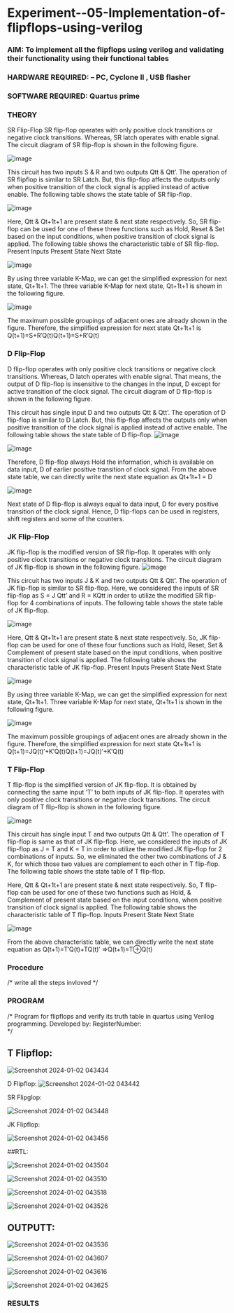 # Experiment--05-Implementation-of-flipflops-using-verilog
### AIM: To implement all the flipflops using verilog and validating their functionality using their functional tables
### HARDWARE REQUIRED:  – PC, Cyclone II , USB flasher
### SOFTWARE REQUIRED:   Quartus prime
### THEORY 
SR Flip-Flop
SR flip-flop operates with only positive clock transitions or negative clock transitions. Whereas, SR latch operates with enable signal. The circuit diagram of SR flip-flop is shown in the following figure.

![image](https://user-images.githubusercontent.com/36288975/167910294-bb550548-b1dc-4cba-9044-31d9037d476b.png)

 
This circuit has two inputs S & R and two outputs Qtt & Qtt’. The operation of SR flipflop is similar to SR Latch. But, this flip-flop affects the outputs only when positive transition of the clock signal is applied instead of active enable.
The following table shows the state table of SR flip-flop.


![image](https://user-images.githubusercontent.com/36288975/167910648-ced88e69-869c-42e2-9718-a285a3902446.png)


Here, Qtt & Qt+1t+1 are present state & next state respectively. So, SR flip-flop can be used for one of these three functions such as Hold, Reset & Set based on the input conditions, when positive transition of clock signal is applied. The following table shows the characteristic table of SR flip-flop.
Present Inputs	Present State	Next State


![image](https://user-images.githubusercontent.com/36288975/167908180-5fc9d589-1cb5-41f5-b2c8-927e04f5f387.png)

By using three variable K-Map, we can get the simplified expression for next state, Qt+1t+1. The three variable K-Map for next state, Qt+1t+1 is shown in the following figure.

![image](https://user-images.githubusercontent.com/36288975/167908214-25b30a54-db20-4bcb-9385-5f93a1982a09.png)

 
The maximum possible groupings of adjacent ones are already shown in the figure. Therefore, the simplified expression for next state Qt+1t+1 is
Q(t+1)=S+R′Q(t)Q(t+1)=S+R′Q(t)


### D Flip-Flop
D flip-flop operates with only positive clock transitions or negative clock transitions. Whereas, D latch operates with enable signal. That means, the output of D flip-flop is insensitive to the changes in the input, D except for active transition of the clock signal. The circuit diagram of D flip-flop is shown in the following figure.
 
This circuit has single input D and two outputs Qtt & Qtt’. The operation of D flip-flop is similar to D Latch. But, this flip-flop affects the outputs only when positive transition of the clock signal is applied instead of active enable.
The following table shows the state table of D flip-flop.
![image](https://user-images.githubusercontent.com/36288975/167908342-e03f0cbb-5958-43bb-b74a-5e3ec2341675.png)

![image](https://user-images.githubusercontent.com/36288975/167910325-aeef0739-0a54-40e2-bebd-6f5fa0cad10e.png)



Therefore, D flip-flop always Hold the information, which is available on data input, D of earlier positive transition of clock signal. From the above state table, we can directly write the next state equation as
Qt+1t+1 = D



![image](https://user-images.githubusercontent.com/36288975/167908850-d39d07ba-7f9d-490a-b9f2-274e189fd047.png)

Next state of D flip-flop is always equal to data input, D for every positive transition of the clock signal. Hence, D flip-flops can be used in registers, shift registers and some of the counters.


### JK Flip-Flop
JK flip-flop is the modified version of SR flip-flop. It operates with only positive clock transitions or negative clock transitions. The circuit diagram of JK flip-flop is shown in the following figure.
![image](https://user-images.githubusercontent.com/36288975/167910378-d2d984a7-2815-4d17-8c41-ee4bdf59ec24.png) 

 
This circuit has two inputs J & K and two outputs Qtt & Qtt’. The operation of JK flip-flop is similar to SR flip-flop. Here, we considered the inputs of SR flip-flop as S = J Qtt’ and R = KQtt in order to utilize the modified SR flip-flop for 4 combinations of inputs.
The following table shows the state table of JK flip-flop.


![image](https://user-images.githubusercontent.com/36288975/167908575-59c35afb-50d3-46a2-888c-47478a3179d5.png)

Here, Qtt & Qt+1t+1 are present state & next state respectively. So, JK flip-flop can be used for one of these four functions such as Hold, Reset, Set & Complement of present state based on the input conditions, when positive transition of clock signal is applied. The following table shows the characteristic table of JK flip-flop.
Present Inputs	Present State	Next State

![image](https://user-images.githubusercontent.com/36288975/167908664-c854ffe9-0bd3-44c2-bfa6-e53928181c69.png)


By using three variable K-Map, we can get the simplified expression for next state, Qt+1t+1. Three variable K-Map for next state, Qt+1t+1 is shown in the following figure.
 
 
 ![image](https://user-images.githubusercontent.com/36288975/167908688-fa93c3e9-8323-4864-947d-c11d163d5a90.png)

The maximum possible groupings of adjacent ones are already shown in the figure. Therefore, the simplified expression for next state Qt+1t+1 is
Q(t+1)=JQ(t)′+K′Q(t)Q(t+1)=JQ(t)′+K′Q(t)



### T Flip-Flop
T flip-flop is the simplified version of JK flip-flop. It is obtained by connecting the same input ‘T’ to both inputs of JK flip-flop. It operates with only positive clock transitions or negative clock transitions. The circuit diagram of T flip-flop is shown in the following figure.

![image](https://user-images.githubusercontent.com/36288975/167911534-5f3c445d-bc68-46e2-9a9c-7efce5febc60.png)



This circuit has single input T and two outputs Qtt & Qtt’. The operation of T flip-flop is same as that of JK flip-flop. Here, we considered the inputs of JK flip-flop as J = T and K = T in order to utilize the modified JK flip-flop for 2 combinations of inputs. So, we eliminated the other two combinations of J & K, for which those two values are complement to each other in T flip-flop.
The following table shows the state table of T flip-flop.



Here, Qtt & Qt+1t+1 are present state & next state respectively. So, T flip-flop can be used for one of these two functions such as Hold, & Complement of present state based on the input conditions, when positive transition of clock signal is applied. The following table shows the characteristic table of T flip-flop.
Inputs	Present State	Next State


![image](https://user-images.githubusercontent.com/36288975/167909015-53aa9450-3f28-4202-887a-79d88228f8a0.png)

From the above characteristic table, we can directly write the next state equation as
Q(t+1)=T′Q(t)+TQ(t)′
⇒Q(t+1)=T⊕Q(t)

### Procedure
/* write all the steps invloved */



### PROGRAM 
/*
Program for flipflops  and verify its truth table in quartus using Verilog programming.
Developed by: 
RegisterNumber:  
*/
## T Flipflop: 
![Screenshot 2024-01-02 043434](https://github.com/Nandy-nan/Experiment--05-Implementation-of-flipflops-using-verilog/assets/153698914/e607537b-7896-4355-b5e5-314a632665fa)


D Flipflop:
![Screenshot 2024-01-02 043442](https://github.com/Nandy-nan/Experiment--05-Implementation-of-flipflops-using-verilog/assets/153698914/ecc5f440-18c9-4dd0-b585-9fc976e0c39e)


SR Flipglop:


![Screenshot 2024-01-02 043448](https://github.com/Nandy-nan/Experiment--05-Implementation-of-flipflops-using-verilog/assets/153698914/363f118b-e14d-4fc4-96f5-3816d7a25901)

JK Flipflop:

![Screenshot 2024-01-02 043456](https://github.com/Nandy-nan/Experiment--05-Implementation-of-flipflops-using-verilog/assets/153698914/0d5a2791-4b65-4edf-a63d-343226232d69)



##RTL:



![Screenshot 2024-01-02 043504](https://github.com/Nandy-nan/Experiment--05-Implementation-of-flipflops-using-verilog/assets/153698914/bc7dddad-e452-46ca-ab58-9131886e1879)


![Screenshot 2024-01-02 043510](https://github.com/Nandy-nan/Experiment--05-Implementation-of-flipflops-using-verilog/assets/153698914/644e8c13-3630-46a3-baa4-f9874f35658e)




![Screenshot 2024-01-02 043518](https://github.com/Nandy-nan/Experiment--05-Implementation-of-flipflops-using-verilog/assets/153698914/3feb3850-12f7-4c38-a950-66accf15fb03)



![Screenshot 2024-01-02 043526](https://github.com/Nandy-nan/Experiment--05-Implementation-of-flipflops-using-verilog/assets/153698914/d47584c2-e78f-453f-8a21-fd4bbcc1b21b)



## OUTPUTT:



![Screenshot 2024-01-02 043536](https://github.com/Nandy-nan/Experiment--05-Implementation-of-flipflops-using-verilog/assets/153698914/018e30cf-4129-48c2-8efe-d581f0ceb04e)


![Screenshot 2024-01-02 043607](https://github.com/Nandy-nan/Experiment--05-Implementation-of-flipflops-using-verilog/assets/153698914/685d634e-9053-459b-8f96-c44f8bf36936)



![Screenshot 2024-01-02 043616](https://github.com/Nandy-nan/Experiment--05-Implementation-of-flipflops-using-verilog/assets/153698914/f7c6eefb-75b2-461a-a148-aa9a210df499)



![Screenshot 2024-01-02 043625](https://github.com/Nandy-nan/Experiment--05-Implementation-of-flipflops-using-verilog/assets/153698914/0a426fd8-4a2a-4194-9e97-38c8f257df7a)

















### RESULTS 
